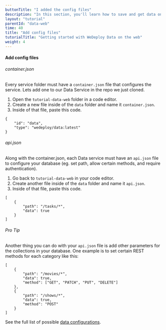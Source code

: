 ```yaml
---
buttonTitle: "I added the config files"
description: "In this section, you'll learn how to save and get data on the web using the WeDeploy API Client."
layout: "tutorial"
parentId: "data-web"
time: 40
title: "Add config files"
tutorialTitle: "Getting started with WeDeploy Data on the web"
weight: 4
---
```


#### Add config files

###### container.json

Every service folder must have a `container.json` file that configures the service. Lets add one to our Data Service in the repo we just cloned. 

1. Open the `tutorial-data-web` folder in a code editor.
2. Create a new file inside of the `data` folder and name it `container.json`.
3. Inside of that file, paste this code.

```application/json
{
	"id": "data",
	"type": "wedeploy/data:latest"
}
```

###### api.json

Along with the container.json, each Data service must have an `api.json` file to configure your database (eg. set path, allow certain methods, and require authentication).

1. Go back to `tutorial-data-web` in your code editor.
2. Create another file inside of the `data` folder and name it `api.json`.
3. Inside of that file, paste this code.

```application/json
[
	{
		"path": "/tasks/*",
		"data": true
	}
]
```

<aside>

###### <span class="icon-16-star"></span> Pro Tip

Another thing you can do with your `api.json` file is add other parameters for the collections in your database. One example is to set certain REST methods for each category like this:

```application/json
[
	{
		"path": "/movies/*",
		"data": true,
		"method": ["GET", "PATCH", "PUT", "DELETE"]
	},
	{
		"path": "/shows/*",
		"data": true,
		"method": "POST"
	}
]
```

See the full list of possible <a href="http://wedeploy.com/docs/data/configuring-data.html" target="_blank">data configurations</a>.

</aside>
